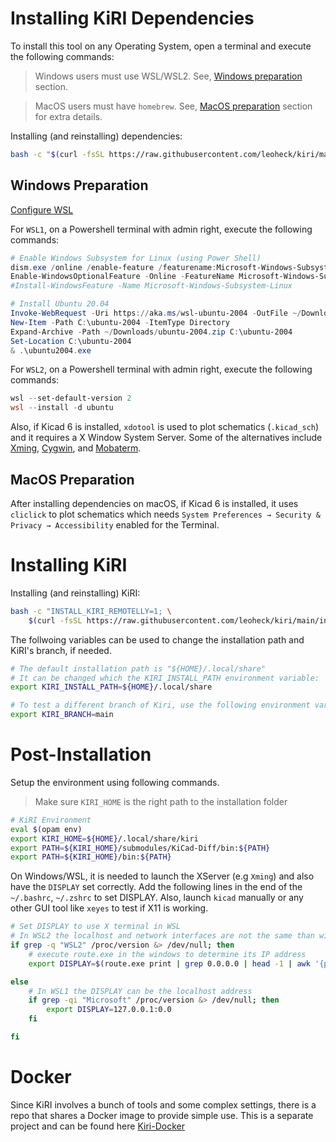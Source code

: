 
# Installing KiRI Dependencies

To install this tool on any Operating System, open a terminal and execute the following commands:

> Windows users must use WSL/WSL2. See, [Windows preparation](#Windows-preparation) section.

> MacOS users must have `homebrew`. See, [MacOS preparation](#MacOS-preparation) section for extra details.

Installing (and reinstalling) dependencies:
```bash
bash -c "$(curl -fsSL https://raw.githubusercontent.com/leoheck/kiri/main/install_dependencies.sh)"
```

## Windows Preparation

[Configure WSL](https://www.tenforums.com/tutorials/46769-enable-disable-windows-subsystem-linux-wsl-windows-10-a.html)

For `WSL1`, on a Powershell terminal with admin right, execute the following commands:

```powershell
# Enable Windows Subsystem for Linux (using Power Shell)
dism.exe /online /enable-feature /featurename:Microsoft-Windows-Subsystem-Linux /all /norestart
Enable-WindowsOptionalFeature -Online -FeatureName Microsoft-Windows-Subsystem-Linux
#Install-WindowsFeature -Name Microsoft-Windows-Subsystem-Linux

# Install Ubuntu 20.04
Invoke-WebRequest -Uri https://aka.ms/wsl-ubuntu-2004 -OutFile ~/Downloads/ubuntu-2004.zip
New-Item -Path C:\ubuntu-2004 -ItemType Directory
Expand-Archive -Path ~/Downloads/ubuntu-2004.zip C:\ubuntu-2004
Set-Location C:\ubuntu-2004
& .\ubuntu2004.exe
```

For `WSL2`, on a Powershell terminal with admin right, execute the following commands:
```powershell
wsl --set-default-version 2
wsl --install -d ubuntu
```

Also, if Kicad 6 is installed, `xdotool` is used to plot schematics (`.kicad_sch`) and it requires a X Window System Server. Some of the alternatives include [Xming](https://sourceforge.net/projects/xming/), [Cygwin](https://x.cygwin.com/), and [Mobaterm](https://mobaxterm.mobatek.net/).

## MacOS Preparation

After installing dependencies on macOS, if Kicad 6 is installed, it uses `cliclick` to plot schematics which needs `System Preferences → Security & Privacy → Accessibility` enabled for the Terminal.

# Installing KiRI

Installing (and reinstalling) KiRI:
```bash
bash -c "INSTALL_KIRI_REMOTELLY=1; \
    $(curl -fsSL https://raw.githubusercontent.com/leoheck/kiri/main/install_kiri.sh)"
```

The follwoing variables can be used to change the installation path and KiRI's branch, if needed.

```bash
# The default installation path is "${HOME}/.local/share"
# It can be changed which the KIRI_INSTALL_PATH environment variable:
export KIRI_INSTALL_PATH=${HOME}/.local/share

# To test a different branch of Kiri, use the following environment variable:
export KIRI_BRANCH=main
```

# Post-Installation

Setup the environment using following commands.

> Make sure `KIRI_HOME` is the right path to the installation folder

```bash
# KiRI Environment
eval $(opam env)
export KIRI_HOME=${HOME}/.local/share/kiri
export PATH=${KIRI_HOME}/submodules/KiCad-Diff/bin:${PATH}
export PATH=${KIRI_HOME}/bin:${PATH}
```

On Windows/WSL, it is needed to launch the XServer (e.g `Xming`) and also have the `DISPLAY` set correctly.
Add the following lines in the end of the `~/.bashrc`, `~/.zshrc` to set DISPLAY.
Also, launch `kicad` manually or any other GUI tool like `xeyes` to test if X11 is working.

```bash
# Set DISPLAY to use X terminal in WSL
# In WSL2 the localhost and network interfaces are not the same than windows
if grep -q "WSL2" /proc/version &> /dev/null; then
    # execute route.exe in the windows to determine its IP address
    export DISPLAY=$(route.exe print | grep 0.0.0.0 | head -1 | awk '{print $4}'):0.0

else
    # In WSL1 the DISPLAY can be the localhost address
    if grep -qi "Microsoft" /proc/version &> /dev/null; then
        export DISPLAY=127.0.0.1:0.0
    fi

fi
```

# Docker

Since KiRI involves a bunch of tools and some complex settings, there is a repo that shares a Docker image to provide simple use. This is a separate project and can be found here [Kiri-Docker](https://github.com/leoheck/kiri-docker)
